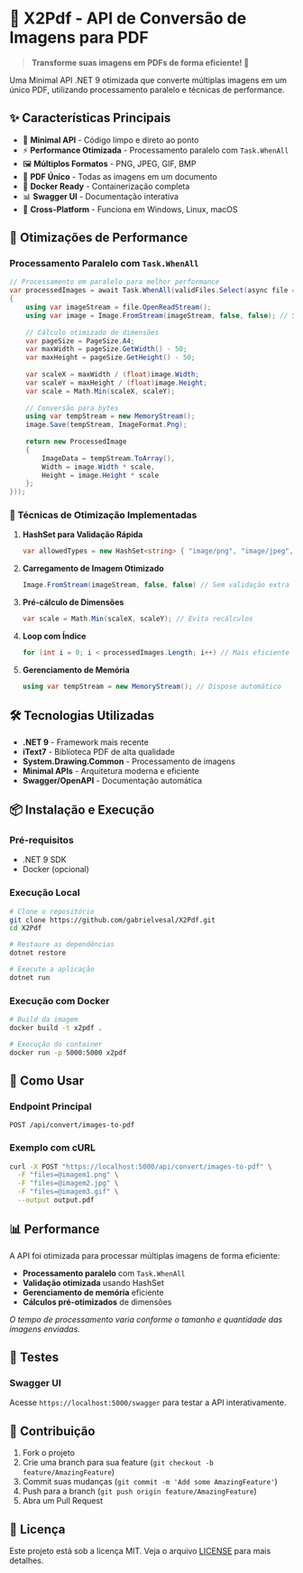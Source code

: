 # 🚀 X2Pdf - API de Conversão de Imagens para PDF

> **Transforme suas imagens em PDFs de forma eficiente! 📄**

Uma Minimal API .NET 9 otimizada que converte múltiplas imagens em um único PDF, utilizando processamento paralelo e técnicas de performance.

## ✨ Características Principais

- 🎯 **Minimal API** - Código limpo e direto ao ponto
- ⚡ **Performance Otimizada** - Processamento paralelo com `Task.WhenAll`
- 🖼️ **Múltiplos Formatos** - PNG, JPEG, GIF, BMP
- 📄 **PDF Único** - Todas as imagens em um documento
- 🐳 **Docker Ready** - Containerização completa
- 📊 **Swagger UI** - Documentação interativa
- 🔧 **Cross-Platform** - Funciona em Windows, Linux, macOS

## 🚀 Otimizações de Performance

### Processamento Paralelo com `Task.WhenAll`

```csharp
// Processamento em paralelo para melhor performance
var processedImages = await Task.WhenAll(validFiles.Select(async file =>
{
    using var imageStream = file.OpenReadStream();
    using var image = Image.FromStream(imageStream, false, false); // Sem validação extra
    
    // Cálculo otimizado de dimensões
    var pageSize = PageSize.A4;
    var maxWidth = pageSize.GetWidth() - 50;
    var maxHeight = pageSize.GetHeight() - 50;
    
    var scaleX = maxWidth / (float)image.Width;
    var scaleY = maxHeight / (float)image.Height;
    var scale = Math.Min(scaleX, scaleY);
    
    // Conversão para bytes
    using var tempStream = new MemoryStream();
    image.Save(tempStream, ImageFormat.Png);
    
    return new ProcessedImage
    {
        ImageData = tempStream.ToArray(),
        Width = image.Width * scale,
        Height = image.Height * scale
    };
}));
```

### 🎯 Técnicas de Otimização Implementadas

1. **HashSet para Validação Rápida**
   ```csharp
   var allowedTypes = new HashSet<string> { "image/png", "image/jpeg", "image/jpg", "image/gif", "image/bmp" };
   ```

2. **Carregamento de Imagem Otimizado**
   ```csharp
   Image.FromStream(imageStream, false, false) // Sem validação extra
   ```

3. **Pré-cálculo de Dimensões**
   ```csharp
   var scale = Math.Min(scaleX, scaleY); // Evita recálculos
   ```

4. **Loop com Índice**
   ```csharp
   for (int i = 0; i < processedImages.Length; i++) // Mais eficiente que foreach
   ```

5. **Gerenciamento de Memória**
   ```csharp
   using var tempStream = new MemoryStream(); // Dispose automático
   ```

## 🛠️ Tecnologias Utilizadas

- **.NET 9** - Framework mais recente
- **iText7** - Biblioteca PDF de alta qualidade
- **System.Drawing.Common** - Processamento de imagens
- **Minimal APIs** - Arquitetura moderna e eficiente
- **Swagger/OpenAPI** - Documentação automática

## 📦 Instalação e Execução

### Pré-requisitos
- .NET 9 SDK
- Docker (opcional)

### Execução Local
```bash
# Clone o repositório
git clone https://github.com/gabrielvesal/X2Pdf.git
cd X2Pdf

# Restaure as dependências
dotnet restore

# Execute a aplicação
dotnet run
```

### Execução com Docker
```bash
# Build da imagem
docker build -t x2pdf .

# Execução do container
docker run -p 5000:5000 x2pdf
```

## 🎯 Como Usar

### Endpoint Principal
```
POST /api/convert/images-to-pdf
```

### Exemplo com cURL
```bash
curl -X POST "https://localhost:5000/api/convert/images-to-pdf" \
  -F "files=@imagem1.png" \
  -F "files=@imagem2.jpg" \
  -F "files=@imagem3.gif" \
  --output output.pdf
```

## 📊 Performance

A API foi otimizada para processar múltiplas imagens de forma eficiente:

- **Processamento paralelo** com `Task.WhenAll`
- **Validação otimizada** usando HashSet
- **Gerenciamento de memória** eficiente
- **Cálculos pré-otimizados** de dimensões

*O tempo de processamento varia conforme o tamanho e quantidade das imagens enviadas.*


## 🧪 Testes

### Swagger UI
Acesse `https://localhost:5000/swagger` para testar a API interativamente.

## 🤝 Contribuição

1. Fork o projeto
2. Crie uma branch para sua feature (`git checkout -b feature/AmazingFeature`)
3. Commit suas mudanças (`git commit -m 'Add some AmazingFeature'`)
4. Push para a branch (`git push origin feature/AmazingFeature`)
5. Abra um Pull Request

## 📝 Licença

Este projeto está sob a licença MIT. Veja o arquivo [LICENSE](LICENSE) para mais detalhes.
